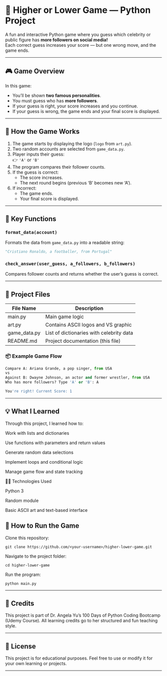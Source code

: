 # 🔼 Higher or Lower Game — Python Project

A fun and interactive Python game where you guess which celebrity or public figure has **more followers on social media!**  
Each correct guess increases your score — but one wrong move, and the game ends.

---

## 🎮 Game Overview

In this game:
- You’ll be shown **two famous personalities**.
- You must guess who has **more followers**.
- If your guess is right, your score increases and you continue.
- If your guess is wrong, the game ends and your final score is displayed.

---

## 🧩 How the Game Works

1. The game starts by displaying the logo (`logo` from `art.py`).
2. Two random accounts are selected from `game_data.py`.
3. Player inputs their guess:  
   👉 `'A'` or `'B'`
4. The program compares their follower counts.
5. If the guess is correct:
   - The score increases.
   - The next round begins (previous ‘B’ becomes new ‘A’).
6. If incorrect:
   - The game ends.
   - Your final score is displayed.

---

## 🧠 Key Functions

### `format_data(account)`
Formats the data from `game_data.py` into a readable string:
```python
"Cristiano Ronaldo, a footballer, from Portugal"
```
### `check_answer(user_guess, a_followers, b_followers)`

Compares follower counts and returns whether the user’s guess is correct.

---

## 🧰 Project Files

|File Name|	Description|
|--|--|
|main.py|	Main game logic|
|art.py|	Contains ASCII logos and VS graphic|
|game_data.py|	List of dictionaries with celebrity data|
|README.md|	Project documentation (this file)|

### 📦 Example Game Flow
```python
Compare A: Ariana Grande, a pop singer, from USA
vs
Against B: Dwayne Johnson, an actor and former wrestler, from USA
Who has more followers? Type 'A' or 'B': A

You're right! Current Score: 1
```

---

## 💡 What I Learned

Through this project, I learned how to:

Work with lists and dictionaries

Use functions with parameters and return values

Generate random data selections

Implement loops and conditional logic

Manage game flow and state tracking

🧑‍💻 Technologies Used

Python 3

Random module

Basic ASCII art and text-based interface

## 🚀 How to Run the Game

Clone this repository:
```
git clone https://github.com/<your-username>/higher-lower-game.git
```

Navigate to the project folder:
```
cd higher-lower-game
```

Run the program:
```
python main.py
```

---

## 🙏 Credits

This project is part of
Dr. Angela Yu’s 100 Days of Python Coding Bootcamp (Udemy Course).
All learning credits go to her structured and fun teaching style.

---
## 📜 License

This project is for educational purposes. Feel free to use or modify it for your own learning or projects.

---
